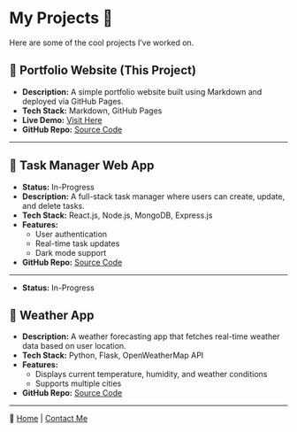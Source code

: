 # My Projects 🚀

Here are some of the cool projects I’ve worked on.

## 📌 Portfolio Website (This Project)

- **Description:** A simple portfolio website built using Markdown and deployed via GitHub Pages.
- **Tech Stack:** Markdown, GitHub Pages
- **Live Demo:** [Visit Here](https://yzahmed.github.io/markdown-portfolio/)
- **GitHub Repo:** [Source Code](https://github.com/yzahmed/markdown-portfolio)

---

## 📌 Task Manager Web App

- **Status:** In-Progress
- **Description:** A full-stack task manager where users can create, update, and delete tasks.
- **Tech Stack:** React.js, Node.js, MongoDB, Express.js
- **Features:**
  - User authentication
  - Real-time task updates
  - Dark mode support
- **GitHub Repo:** [Source Code](In-Progress-Private)

---

- **Status:** In-Progress

## 📌 Weather App

- **Description:** A weather forecasting app that fetches real-time weather data based on user location.
- **Tech Stack:** Python, Flask, OpenWeatherMap API
- **Features:**
  - Displays current temperature, humidity, and weather conditions
  - Supports multiple cities
- **GitHub Repo:** [Source Code](In-Progress-Private)

---

🔗 [Home](index.md) | [Contact Me](contact.md)
